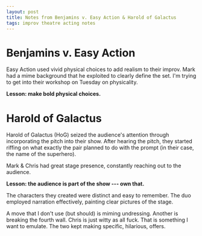 ```yaml
---
layout: post
title: Notes from Benjamins v. Easy Action & Harold of Galactus 
tags: improv theatre acting notes
---
```


# Benjamins v. Easy Action

Easy Action used vivid physical choices to add realism to their improv. Mark had a mime background that he exploited to clearly define the set. I'm trying to get into their workshop on Tuesday on physicality.

**Lesson: make bold physical choices.**

# Harold of Galactus

Harold of Galactus (HoG) seized the audience's attention through incorporating the pitch into their show. After hearing the pitch, they started riffing on what exactly the pair planned to do with the prompt (in their case, the name of the superhero). 

Mark & Chris had great stage presence, constantly reaching out to the audience.

**Lesson: the audience is part of the show --- own that.**

The characters they created were distinct and easy to remember. The duo employed narration effectively, painting clear pictures of the stage.

A move that I don't use (but should) is miming undressing. Another is breaking the fourth wall. Chris is just witty as all fuck. That is something I want to emulate. The two kept making specific, hilarious, offers. 
